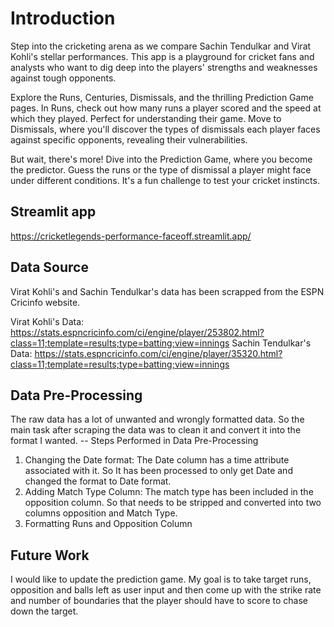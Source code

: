 # Introduction

Step into the cricketing arena as we compare Sachin Tendulkar and Virat Kohli's stellar performances. This app is a playground for cricket fans and analysts who want to dig deep into the players' strengths and weaknesses against tough opponents.

Explore the Runs, Centuries, Dismissals, and the thrilling Prediction Game pages. In Runs, check out how many runs a player scored and the speed at which they played. Perfect for understanding their game. Move to Dismissals, where you'll discover the types of dismissals each player faces against specific opponents, revealing their vulnerabilities.

But wait, there's more! Dive into the Prediction Game, where you become the predictor. Guess the runs or the type of dismissal a player might face under different conditions. It's a fun challenge to test your cricket instincts.
## Streamlit app
https://cricketlegends-performance-faceoff.streamlit.app/
## Data Source
Virat Kohli's and Sachin Tendulkar's data has been scrapped from the ESPN Cricinfo website.

Virat Kohli's Data: https://stats.espncricinfo.com/ci/engine/player/253802.html?class=11;template=results;type=batting;view=innings
Sachin Tendulkar's Data: https://stats.espncricinfo.com/ci/engine/player/35320.html?class=11;template=results;type=batting;view=innings

## Data Pre-Processing
 The raw data has a lot of unwanted and wrongly formatted data. So the main task after scraping the data was to clean  it and convert it into the format I wanted.
 -- Steps Performed in Data Pre-Processing
1. Changing the Date format: The Date column has a time attribute associated with it. So It has been processed to only get Date and changed the format to Date format.
2. Adding Match Type Column: The match type has been included in the opposition column. So that needs to be stripped and converted into two columns opposition and Match Type.
3. Formatting Runs and Opposition Column

## Future Work
I would like to update the prediction game. My goal is to take target runs, opposition and balls left as user input and then come up with the strike rate and number of boundaries that the player should have to score to chase down the target.
